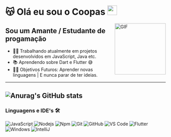 # 😽 Olá eu sou o Coopas <img width="30px" src="https://media.tenor.com/images/3b388fe03da271d2674faf85eb7c3fcd/tenor.gif" />

<img align="right" alt="GIF" height="160px" src="https://media.giphy.com/media/du3J3cXyzhj75IOgvA/giphy.gif" />

## Sou um Amante / Estudante de progamação

- 👨‍💻 Trabalhando atualmente em projetos desenvolvidos em JavaScript, Java etc.
- 📚 Aprendendo sobre Dart e Flutter 😅
- 💪🏼 Objetivos Futuros: Aprender novas linguagens | E nunca parar de ter ideias.

---
![Anurag's GitHub stats](https://github-readme-stats.vercel.app/api?username=coopas&show_icons=true&theme=transparent)
---
### Linguagens e IDE's 🛠 

![JavaScript](https://img.shields.io/badge/-JavaScript-%23F7DF1C?style=flat-square&logo=javascript&logoColor=000000&labelColor=%23F7DF1C&color=%23FFCE5A)
![Nodejs](https://img.shields.io/badge/-Nodejs-339933?style=flat-square&logo=Node.js&logoColor=ffffff)
![Npm](https://img.shields.io/badge/-npm-CB3837?style=flat-square&logo=npm)
![Git](https://img.shields.io/badge/-Git-%23F05032?style=flat-square&logo=git&logoColor=%23ffffff)
![GitHub](https://img.shields.io/badge/-GitHub-181717?style=flat-square&logo=github)
![VS Code](http://img.shields.io/badge/-VS%20Code-007ACC?style=flat-square&logo=visual-studio-code&logoColor=ffffff)
![Flutter](https://img.shields.io/badge/Flutter-02569B?style=flat-square&logo=flutter&logoColor=white)
![Windows](http://img.shields.io/badge/-Windows-0078D6?style=flat-square&logo=windows&logoColor=ffffff)
![IntelliJ](https://img.shields.io/badge/IntelliJ_IDEA-000000.svg?style=flat-square&logo=intellij-idea&logoColor=white)

<br/>
